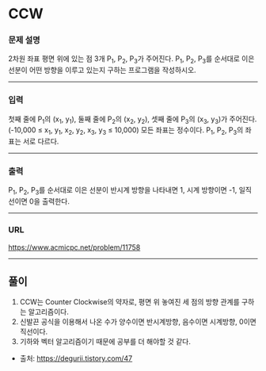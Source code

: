 # CCW

### 문제 설명

2차원 좌표 평면 위에 있는 점 3개 P<sub>1</sub>, P<sub>2</sub>, P<sub>3</sub>가 주어진다. P<sub>1</sub>, P<sub>2</sub>, P<sub>3</sub>를 순서대로 이은 선분이 어떤 방향을 이루고 있는지 구하는 프로그램을 작성하시오.

-----------
### 입력

첫째 줄에 P<sub>1</sub>의 (x<sub>1</sub>, y<sub>1</sub>), 둘째 줄에 P<sub>2</sub>의 (x<sub>2</sub>, y<sub>2</sub>), 셋째 줄에 P<sub>3</sub>의 (x<sub>3</sub>, y<sub>3</sub>)가 주어진다. (-10,000 ≤ x<sub>1</sub>, y<sub>1</sub>, x<sub>2</sub>, y<sub>2</sub>, x<sub>3</sub>, y<sub>3</sub> ≤ 10,000) 모든 좌표는 정수이다. P<sub>1</sub>, P<sub>2</sub>, P<sub>3</sub>의 좌표는 서로 다르다.

-----------
### 출력

P<sub>1</sub>, P<sub>2</sub>, P<sub>3</sub>를 순서대로 이은 선분이 반시계 방향을 나타내면 1, 시계 방향이면 -1, 일직선이면 0을 출력한다.

-----------
### URL

https://www.acmicpc.net/problem/11758

-----------
## 풀이
1. CCW는 Counter Clockwise의 약자로, 평면 위 놓여진 세 점의 방향 관계를 구하는 알고리즘이다.
2. 신발끈 공식을 이용해서 나온 수가 양수이면 반시계방향, 음수이면 시계방향, 0이면 직선이다.
3. 기하와 벡터 알고리즘이기 때문에 공부를 더 해야할 것 같다.

- 출처: https://degurii.tistory.com/47